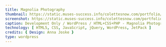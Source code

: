 ```yaml
---
title: Magnolia Photography
thumbnail: https://static.muses-success.info/colettesnow.com/portfolio/magnolia-photo/MagnoliaThumb.png
screenshot: https://static.muses-success.info/colettesnow.com/portfolio/magnolia-photo/MagnoliaFull.png
caption: Development Only / WordPress / HTML+CSS+PHP - Magnolia Photography / Design by Magnolia Photography
technology: [ HTML5, CSS, JavaScript, jQuery, WordPress, JetPack ]
credits: { Design: Anna Joske }
type: wordpress
---
```

